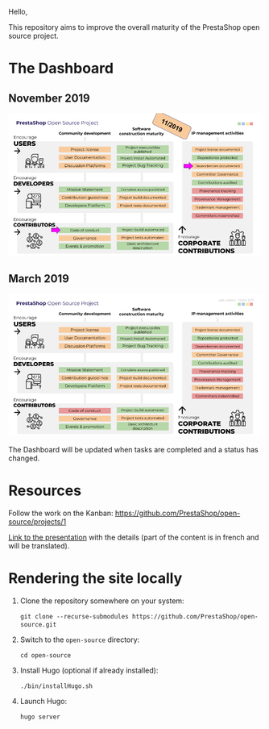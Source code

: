 Hello,

This repository aims to improve the overall maturity of the PrestaShop open source project.

# The Dashboard

## November 2019

![DashBoard](content/images/2019-november.png)


## March 2019

![DashBoard](content/images/2019-march.png)

The Dashboard will be updated when tasks are completed and a status has changed.

# Resources

Follow the work on the Kanban: https://github.com/PrestaShop/open-source/projects/1

[Link to the presentation](https://docs.google.com/presentation/d/e/2PACX-1vTEbW-otnpKF8qrXMdgaMJg1HWYOqW4R2fVAXzw_YY-g0KubhlbPLVUVmutBoy4lvDUpWr736JO1aCG/pub?start=false&loop=false&delayms=60000) with the details (part of the content is in french and will be translated).

# Rendering the site locally

1. Clone the repository somewhere on your system:
    ```
    git clone --recurse-submodules https://github.com/PrestaShop/open-source.git
    ```

2. Switch to the `open-source` directory:
    ```
    cd open-source
    ```

3. Install Hugo (optional if already installed):
    ```
    ./bin/installHugo.sh
    ```

4. Launch Hugo:
    ```
    hugo server
    ```
